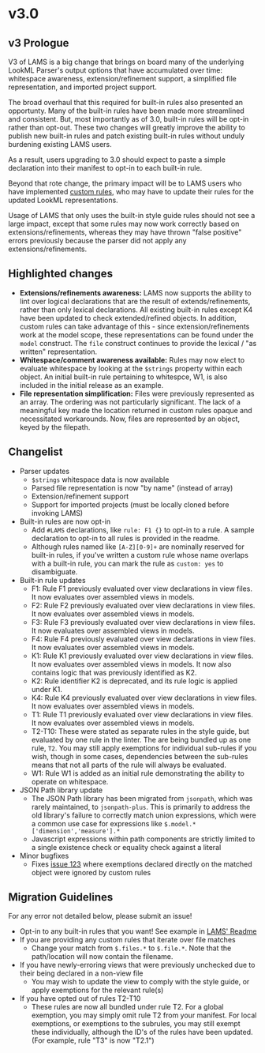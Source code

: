 
# v3.0

## v3 Prologue

V3 of LAMS is a big change that brings on board many of the underlying LookML Parser's output options that have accumulated over time: whitespace awareness, extension/refinement support, a simplified file representation, and imported project support.

The broad overhaul that this required for built-in rules also presented an opportunty. Many of the built-in rules have been made more streamlined and consistent. But, most importantly as of 3.0, built-in rules will be opt-in rather than opt-out. These two changes will greatly improve the ability to publish new built-in rules and patch existing built-in rules without unduly burdening existing LAMS users.

As a result, users upgrading to 3.0 should expect to paste a simple declaration into their manifest to opt-in to each built-in rule.

Beyond that rote change, the primary impact will be to LAMS users who have implemented [custom rules](https://looker-open-source.github.io/look-at-me-sideways/customizing-lams), who may have to update their rules for the updated LookML representations.

Usage of LAMS that only uses the built-in style guide rules should not see a large impact, except that some rules may now work correctly based on extensions/refinements, whereas they may have thrown "false positive" errors previously because the parser did not apply any extensions/refinements.

## Highlighted changes

- **Extensions/refinements awareness:** LAMS now supports the ability to lint over logical declarations that are the result of extends/refinements, rather than only lexical declarations. All existing built-in rules except K4 have been updated to check extended/refined objects. In addition, custom rules can take advantage of this - since extension/refinements work at the model scope, these representations can be found under the `model` construct. The `file` construct continues to provide the lexical / "as written" representation. 
- **Whitespace/comment awareness available:** Rules may now elect to evaluate whitespace by looking at the `$strings` property within each object. An initial built-in rule pertaining to whitespce, W1, is also included in the initial release as an example.
- **File representation simplification:** Files were previously represented as an array. The ordering was not particularly significant. The lack of a meaningful key made the location returned in custom rules opaque and necessitated workarounds. Now, files are represented by an object, keyed by the filepath.

## Changelist
- Parser updates
	- `$strings` whitespace data is now available
	- Parsed file representation is now "by name" (instead of array) 
	- Extension/refinement support
	- Support for imported projects (must be locally cloned before invoking LAMS)
- Built-in rules are now opt-in
	- Add `#LAMS` declarations, like `rule: F1 {}` to opt-in to a rule. A sample declaration to opt-in to all rules is provided in the readme.
	- Although rules named like `[A-Z][0-9]+` are nominally reserved for built-in rules, if you've written a custom rule whose name overlaps with a built-in rule, you can mark the rule as `custom: yes` to disambiguate.
- Built-in rule updates
	- F1: Rule F1 previously evaluated over view declarations in view files. It now evaluates over assembled views in models.
	- F2: Rule F2 previously evaluated over view declarations in view files. It now evaluates over assembled views in models.
	- F3: Rule F3 previously evaluated over view declarations in view files. It now evaluates over assembled views in models.
	- F4: Rule F4 previously evaluated over view declarations in view files. It now evaluates over assembled views in models.
	- K1: Rule K1 previously evaluated over view declarations in view files. It now evaluates over assembled views in models. It now also contains logic that was previously identified as K2.
	- K2: Rule identifier K2 is deprecated, and its rule logic is applied under K1.
	- K4: Rule K4 previously evaluated over view declarations in view files. It now evaluates over assembled views in models.
	- T1: Rule T1 previously evaluated over view declarations in view files. It now evaluates over assembled views in models.
	- T2-T10: These were stated as separate rules in the style guide, but evaluated by one rule in the linter. The are being bundled up as one rule, `T2`. You may still apply exemptions for individual sub-rules if you wish, though in some cases, dependencies between the sub-rules means that not all parts of the rule will always be evaluated.
	- W1: Rule W1 is added as an initial rule demonstrating the ability to operate on whitespace.
- JSON Path library update
	- The JSON Path library has been migrated from `jsonpath`, which was rarely maintained, to `jsonpath-plus`. This is primarily to address the old library's failure to correctly match union expressions, which were a common use case for expressions like `$.model.*['dimension','measure'].*`
	- Javascript expressions within path components are strictly limited to a single existence check or equality check against a literal
- Minor bugfixes
	- Fixes [issue 123](https://github.com/looker-open-source/look-at-me-sideways/issues/123) where exemptions declared directly on the matched object were ignored by custom rules

## Migration Guidelines

For any error not detailed below, please submit an issue!

- Opt-in to any built-in rules that you want! See example in [LAMS' Readme](../README.md)
- If you are providing any custom rules that iterate over file matches
	- Change your match from `$.files.*` to `$.file.*`. Note that the path/location will now contain the filename.
- If you have newly-erroring views that were previously unchecked due to their being declared in a non-view file
	- You may wish to update the view to comply with the style guide, or apply exemptions for the relevant rule(s)
- If you have opted out of rules T2-T10
	- These rules are now all bundled under rule T2. For a global exemption, you may simply omit rule T2 from your manifest. For local exemptions, or exemptions to the subrules, you may still exempt these individually, although the ID's of the rules have been updated. (For example, rule "T3" is now "T2.1")
